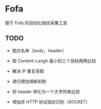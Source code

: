 # Fofa

基于 Fofa 的自动化指纹采集工具

## TODO 

+ 跑白名单（body，header）

+ 取 Content-Lengh 最小的三个目标两两比较

+ 解决 IP 重复获取

+ 递归增加熔断机制

+ 将 header 转化为一个大字符串比较

+ 增加非 HTTP 协议指纹识别（SOCKET）

   

